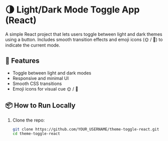 # 🌗 Light/Dark Mode Toggle App (React)

A simple React project that lets users toggle between light and dark themes using a button. Includes smooth transition effects and emoji icons (🌞 / 🌙) to indicate the current mode.

## 🚀 Features

- Toggle between light and dark modes
- Responsive and minimal UI
- Smooth CSS transitions
- Emoji icons for visual cue 🌞 / 🌙

## 📦 How to Run Locally

1. Clone the repo:
   ```bash
   git clone https://github.com/YOUR_USERNAME/theme-toggle-react.git
   cd theme-toggle-react
   ```
